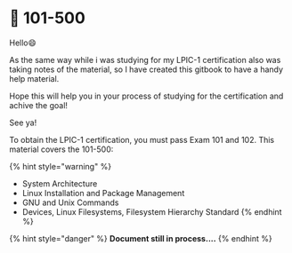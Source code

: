 # 🐧 101-500

Hello:smile:

As the same way while i was studying for my LPIC-1 certification also was taking notes of the material, so I have created this gitbook to have a handy help material.

Hope this will help you in your process of studying for the certification and achive the goal!

See ya!

To obtain the LPIC-1 certification, you must pass Exam 101 and 102. This material covers the 101-500:

{% hint style="warning" %}
* System Architecture
* Linux Installation and Package Management
* GNU and Unix Commands
* Devices, Linux Filesystems, Filesystem Hierarchy Standard
{% endhint %}

{% hint style="danger" %}
**Document still in process....**
{% endhint %}
